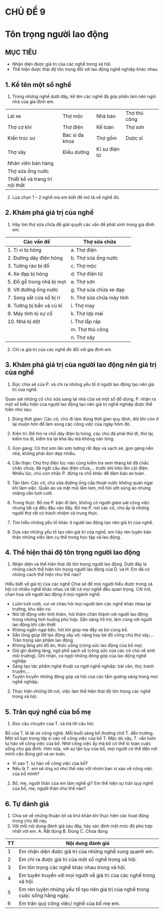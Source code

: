 # CHỦ ĐỀ 9
# Tôn trọng người lao động

## MỤC TIÊU
- Nhận diện được giá trị của các nghề trong xã hội.
- Thể hiện được thái độ tôn trọng đối với lao động nghề nghiệp khác nhau.

## 1. Kể tên một số nghề
1. Trong những nghề dưới đây, kể tên các nghề đã góp phần làm nên ngôi nhà của gia đình em.

| | | | | |
|---|---|---|---|---|
| Lái xe | Thợ mộc | Nhà báo | Thợ thủ công |
| Thợ cơ khí | Thợ điện | Kế toán | Thợ sơn |
| Kiến trúc sư | Bác sĩ đa khoa | Thợ gốm | Dược sĩ |
| Thợ xây | Điều dưỡng | Kĩ sư điện tử |
| Nhân viên bán hàng | | | |
| Thợ sửa ống nước | | | |
| Thiết kế và trang trí nội thất | | | |

2. Lựa chọn 1 – 2 nghề mà em biết để mô tả về nghề đó.

## 2. Khám phá giá trị của nghề
1. Hãy tìm thợ sửa chữa để giải quyết các vấn đề phát sinh trong gia đình em.

| Các vấn đề | Thợ sửa chữa |
|---|---|
| 1. Ti vi bị hỏng | a. Thợ điện |
| 2. Đường dây điện hỏng | b. Thợ sửa ống nước |
| 3. Tường rào bị đổ | c. Thợ mộc |
| 4. Xe đạp bị hỏng | d. Thợ điện tử |
| 5. Đồ gỗ trong nhà bị mọt | e. Thợ sơn |
| 6. Vỡ đường ống nước | g. Thợ sửa chữa xe đạp |
| 7. Song sắt cửa sổ bị rỉ | h. Thợ sửa chữa máy tính |
| 8. Tường bị bẩn và cũ kĩ | i. Thợ may |
| 9. Máy tính bị sự cố | k. Thợ lợp mái |
| 10. Nhà bị dột | l. Thợ lắp ráp |
| | m. Thợ thủ công |
| | n. Thợ xây |

2. Chỉ ra giá trị của các nghề đó đối với gia đình em.

## 3. Khám phá giá trị của người lao động nên giá trị của nghề
1. Đọc chia sẻ của P. và chỉ ra những yếu tố ở người lao động tạo nên giá trị của nghề.

Quan sát những cô chú sửa sang lại nhà cửa và một số đồ dùng, P. nhận ra một số biểu hiện của người lao động tạo nên giá trị nghề nghiệp được thể hiện như sau:
1. Đúng thời gian: Các cô, chú đi làm đúng thời gian quy định, đôi khi còn ở lại muộn hơn để làm xong các công việc của ngày hôm đó.
2. Kiên trì: Để tìm ra chỗ dây điện bị hỏng, các chú đã phải thử đi, thử lại, kiểm tra đi, kiểm tra lại khá lâu mà không nản lòng.
3. Gọn gàng: Cô thợ sơn lăn sơn tường rất đẹp và sạch sẽ, gọn gàng nền nhà, không phải dọn dẹp nhiều.
4. Cẩn thận: Chú thợ điện lúc nào cũng kiểm tra xem thang kê đã chắc chắn chưa, đã ngắt cầu dao điện chưa,... trước khi trèo lên cột điện. Nhiều lúc, chú còn nhắc P. đứng ra chỗ khác để đảm bảo an toàn.
5. Tận tâm: Các cô, chú sửa đường ống cấp thoát nước không quản ngại khi làm việc. Quần áo và mặt mũi lấm lem, mồ hôi ướt sũng áo nhưng miệng vẫn tươi cười.
6. Trung thực: Bố mẹ P. bận đi làm, không có người giám sát công việc nhưng tất cả đều đâu vào đấy. Bố mẹ P. nói các cô, chú ấy là những người thợ rất có trách nhiệm và trung thực.

2. Tìm hiểu những yếu tố khác ở người lao động tạo nên giá trị của nghề.
3. Dựa vào những yếu tố tạo nên giá trị của nghề, em hãy rèn luyện bản thân những việc làm cụ thể trong học tập và lao động.

## 4. Thể hiện thái độ tôn trọng người lao động
1. Nhận diện và thể hiện thái độ tôn trọng người lao động.
Dưới đây là những cách thể hiện tôn trọng người lao động của D. và H. Em đã có những cách thể hiện như thế nào?

Hiểu biết về giá trị của các nghề
Chia sẻ để mọi người hiểu được trong xã hội có nhiều nghề khác nhau và tất cả mọi nghề đều quan trọng.
Cởi mở, chan hoà với người lao động ở mọi ngành nghề.
- Luôn tươi cười, vui vẻ chào hỏi mọi người làm các nghề khác nhau tại trường, khu dân cư.
- Nói lời động viên tình thăm, hỏi thăm chân thành với người lao động trong những tình huống phù hợp.
Sẵn sàng hỗ trợ, làm cùng với người lao động khi cần thiết
- Không ngần ngại bẩn, hôi khi giúp mẹ đẩy xe bò cùng bố.
- Sẵn lòng giúp đỡ lao động xây xở; nâng hay bê đồ công chú thợ xây;...
Trân trọng sản phẩm lao động
- Không lãng phí đồ ăn, thức uống (công sức lao động của bố mẹ).
- Giữ gìn đường làng, ngõ phố sạch sẽ (công sức của các cô chú về sinh môi trường).
Ghi nhận, ca ngợi những đóng góp của lao động nghề nghiệp
- Sáng tạo tác phẩm nghệ thuật ca ngợi nghề nghiệp: bài văn, thơ, tranh truyện,...
- Tuyên truyền những đóng góp xã hội của các tấm gương sáng trong mọi nghề nghiệp.

2. Thực hiện những lời nói, việc làm thể hiện thái độ tôn trọng các nghề trong xã hội.

## 5. Trân quý nghề của bố mẹ
1. Đọc câu chuyện của T. và trả lời câu hỏi.

Bố của T. là lái xe công nghệ. Mỗi buổi sáng bố thường chở T. đến trường. Một số bạn trong lớp xì xào về công việc của bố T. Mặc dù vậy, T. vẫn luôn tự hào về công việc của bố. Nhờ công việc ấy mà bố có thể lo toàn cuộc sống cho gia đình. Hơn nữa, với sự tận tụy của bố, mọi người có thể đến nơi mình cần đúng giờ và an toàn.
- Vì sao T. tự hào về công việc của bố?
- Nếu là T. em sẽ ứng xử như thế nào với nhóm bạn xì xào về công việc của bố mình?

2. Bố, mẹ, người thân của em làm nghề gì? Em thể hiện sự trân quý nghề của bố, mẹ, người thân như thế nào?

## 6. Tự đánh giá
1. Chia sẻ về những thuận lợi và khó khăn khi thực hiện các hoạt động trong chủ đề này.
2. Với mỗi nội dung đánh giá sau đây, hãy xác định một mức độ phù hợp nhất với em.
A. Rất đúng
B. Đúng
C. Chưa đúng

| TT | Nội dung đánh giá |
|---|---|
| 1 | Em nhận diện được giá trị của những nghề xung quanh em. |
| 2 | Em chỉ ra được giá trị của một số nghề trong xã hội. |
| 3 | Em tôn trọng các nghề khác nhau trong xã hội. |
| 4 | Em tuyên truyền với mọi người về giá trị của các nghề trong xã hội. |
| 5 | Em rèn luyện những yếu tố tạo nên giá trị của nghề trong cuộc sống hằng ngày. |
| 6 | Em trân quý công việc/ nghề của bố mẹ em. |
